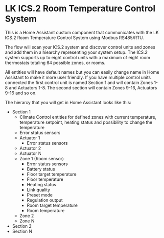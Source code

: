 # LK ICS.2 Room Temperature Control System
This is a Home Assistant custom component that communicates with the LK ICS.2 Room Temperature Control System using Modbus RS485/RTU.

The flow will scan your ICS.2 system and discover control units and zones and add them in a hiearchy representing your system setup. The ICS.2 system supports up to eight control units with a maximum of eight room thermostats totaling 64 possible zones, or rooms.

All entities will have default names but you can easily change name in Home Assistant to make it more user friendly. If you have multiple control units connected the first control unit is named Section 1 and will contain Zones 1-8 and Actuators 1-8. The second section will contain Zones 9-16, Actuators 9-16 and so on.

The hierarcy that you will get in Home Assistant looks like this:

* Section 1
  * Climate Control entities for defined zones with current temperature, temperature setpoint, heating status and possibility to change the temperature
  * Error status sensors
  * Actuator 1
    * Error status sensors
  * Actuator 2
  * Actuator N
  * Zone 1 (Room sensor)
    * Error status sensors
    * Battery status
    * Floor target temperature
    * Floor temperature
    * Heating status
    * Link quality
    * Preset mode
    * Regulation output
    * Room target temperature
    * Room temperature
  * Zone 2
  * Zone N
* Section 2
* Section N
